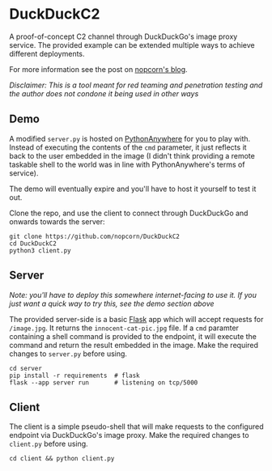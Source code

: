 # DuckDuckC2
A proof-of-concept C2 channel through DuckDuckGo's image proxy service. The provided example can be extended multiple ways to achieve different deployments.

For more information see the post on [nopcorn's blog](https://nopcorn.github.io).

*Disclaimer: This is a tool meant for red teaming and penetration testing and the author does not condone it being used in other ways*

## Demo

A modified `server.py` is hosted on [PythonAnywhere](https://pdxkmdcepvahysnnxe.pythonanywhere.com/image.jpg) for you to play with. Instead of executing the contents of the `cmd` parameter, it just reflects it back to the user embedded in the image (I didn't think providing a remote taskable shell to the world was in line with PythonAnywhere's terms of service).

The demo will eventually expire and you'll have to host it yourself to test it out.

Clone the repo, and use the client to connect through DuckDuckGo and onwards towards the server:

```
git clone https://github.com/nopcorn/DuckDuckC2
cd DuckDuckC2
python3 client.py
```

## Server

*Note: you'll have to deploy this somewhere internet-facing to use it. If you just want a quick way to try this, see the demo section above*

The provided server-side is a basic [Flask](https://flask.palletsprojects.com/en/) app which will accept requests for `/image.jpg`. It returns the `innocent-cat-pic.jpg` file. If a `cmd` paramter containing a shell command is provided to the endpoint, it will execute the command and return the result embedded in the image. Make the required changes to `server.py` before using.

```
cd server
pip install -r requirements  # flask
flask --app server run       # listening on tcp/5000
```

## Client

The client is a simple pseudo-shell that will make requests to the configured endpoint via DuckDuckGo's image proxy. Make the required changes to `client.py` before using.

```
cd client && python client.py
```